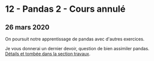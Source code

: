 # 12 - Pandas 2 - Cours annulé

## 26 mars 2020

On poursuit notre apprentissage de pandas avec d'autres exercices.

Je vous donnerai un dernier devoir, question de bien assimiler pandas. [Détails et tombée dans la section travaux](../travaux/travaux/#devoir-5).


